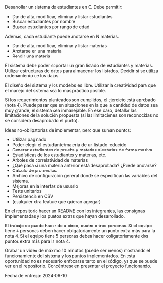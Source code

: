 Desarrollar un sistema de estudiantes en C. Debe permitir:

- Dar de alta, modificar, eliminar y listar estudiantes
- Buscar estudiantes por nombre
- Buscar estudiantes por rango de edad

Además, cada estudiante puede anotarse en N materias.

- Dar de alta, modificar, eliminar y listar materias
- Anotarse en una materia
- Rendir una materia

El sistema debe poder soportar un gran listado de estudiantes y materias. Utilizar estructuras de datos para almacenar
los listados. Decidir si se utiliza ordenamiento de los datos.

El diseño del sistema y los modelos es libre. Utilizar la creatividad para que el manejo del sistema sea lo más práctico
posible.

Si los requerimientos planteados son cumplidos, el ejercicio está aprobado (nota 4). Puede pasar que en situaciones en
la que la cantidad de datos sea muy grande, el sistema sea inmanejable. En ese caso, detallar las limitaciones de la
solución propuesta (si las limitaciones son reconocidas no se considera desaprobado el punto).

Ideas no-obligatorias de implementar, pero que suman puntos:

- Utilizar paginado
- Poder elegir el estudiante/materia de un listado reducido
- Generar estudiantes de prueba y materias aleatorias de forma masiva
- Estadísticas de los estudiantes y materias, etc.
- Árboles de correlatividad de materias
- ¿Qué pasa si una materia anterior está desaprobada? ¿Puede anotarse?
- Cálculo de promedios.
- Archivo de configuración general donde se especifican las variables del sistema.
- Mejoras en la interfaz de usuario
- Tests unitarios
- Persistencia en CSV
- (cualquier otra feature que quieran agregar)

En el repositorio hacer un README con los integrantes, las consignas implementadas y los puntos extras que hayan
desarrollado.

El trabajo se puede hacer de a cinco, cuatro o tres personas.
Si el equipo tiene 4 personas deben hacer obligatoriamente un punto extra más para la nota 4.
Si el equipo tiene 5 personas deben hacer obligatoriamente dos puntos extra más para la nota 4.

Grabar un video de máximo 10 minutos (puede ser menos) mostrando el funcionamiento del sistema y los puntos
implementados. En esta oportunidad no es necesario enfocarse tanto en el código, ya que se puede ver en el repositorio.
Concéntrese en presentar el proyecto funcionando.

Fecha de entrega: 2024-06-10